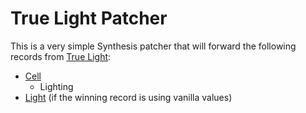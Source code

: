 # True Light Patcher

This is a very simple Synthesis patcher that will forward the following records from [True Light](https://www.nexusmods.com/skyrimspecialedition/mods/135488):
* [Cell](https://en.uesp.net/wiki/Skyrim_Mod:Mod_File_Format/CELL)
    * Lighting
* [Light](https://en.uesp.net/wiki/Skyrim_Mod:Mod_File_Format/LIGH) (if the winning record is using vanilla values)
